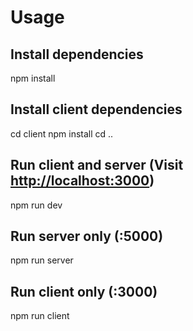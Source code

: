 # Usage

## Install dependencies

npm install

## Install client dependencies

cd client
npm install
cd ..

## Run client and server (Visit <http://localhost:3000>)

npm run dev

## Run server only (:5000)

npm run server

## Run client only (:3000)

npm run client
